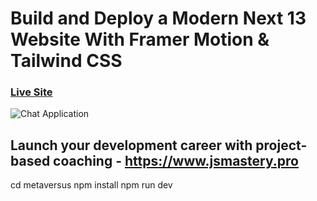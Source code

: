 # Build and Deploy a Modern Next 13 Website With Framer Motion & Tailwind CSS

### [Live Site](https://metaverse-sage-psi.vercel.app/)

![Chat Application](https://i.ibb.co/sbSHWH0/Thumbnail-1.png)

## Launch your development career with project-based coaching - https://www.jsmastery.pro

cd metaversus
npm install
npm run dev
